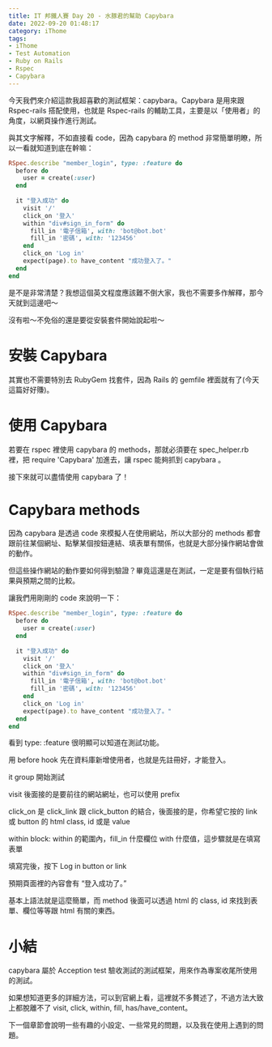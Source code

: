 ```yaml
---
title: IT 邦鐵人賽 Day 20 - 水豚君的幫助 Capybara
date: 2022-09-20 01:48:17
category: iThome
tags: 
- iThome
- Test Automation
- Ruby on Rails
- Rspec
- Capybara
---
```

今天我們來介紹這款我超喜歡的測試框架：capybara。Capybara 是用來跟 Rspec-rails 搭配使用，也就是 Rspec-rails 的輔助工具，主要是以「使用者」的角度，以網頁操作進行測試。

與其文字解釋，不如直接看 code，因為 capybara 的 method 非常簡單明瞭，所以一看就知道到底在幹嘛：

<!--more-->

```ruby
RSpec.describe "member_login", type: :feature do
  before do
    user = create(:user)
  end
 
  it "登入成功" do
    visit '/'
    click_on '登入'
    within "div#sign_in_form" do
      fill_in '電子信箱', with: 'bot@bot.bot'
      fill_in '密碼', with: '123456'
    end
    click_on 'Log in'
    expect(page).to have_content "成功登入了。"
  end
end
```

是不是非常清楚？我想這個英文程度應該難不倒大家，我也不需要多作解釋，那今天就到這邊吧～

沒有啦～不免俗的還是要從安裝套件開始說起啦～


# 安裝 Capybara

其實也不需要特別去 RubyGem 找套件，因為 Rails 的 gemfile 裡面就有了(今天這篇好好賺)。

# 使用 Capybara

若要在 rspec 裡使用 capybara 的 methods，那就必須要在 spec_helper.rb 裡，把 require 'Capybara' 加進去，讓 rspec 能夠抓到 capybara 。

接下來就可以盡情使用 capybara 了！

# Capybara methods

因為 capybara 是透過 code 來模擬人在使用網站，所以大部分的 methods 都會跟前往某個網址、點擊某個按鈕連結、填表單有關係，也就是大部分操作網站會做的動作。

但這些操作網站的動作要如何得到驗證？畢竟這還是在測試，一定是要有個執行結果與預期之間的比較。

讓我們用剛剛的 code 來說明一下：

```ruby
RSpec.describe "member_login", type: :feature do
  before do
    user = create(:user)
  end
 
  it "登入成功" do
    visit '/'
    click_on '登入'
    within "div#sign_in_form" do
      fill_in '電子信箱', with: 'bot@bot.bot'
      fill_in '密碼', with: '123456'
    end
    click_on 'Log in'
    expect(page).to have_content "成功登入了。"
  end
end
```

看到 type: :feature 很明顯可以知道在測試功能。

用 before hook 先在資料庫新增使用者，也就是先註冊好，才能登入。

it group 開始測試

visit 後面接的是要前往的網站網址，也可以使用 prefix

click_on 是 click_link 跟 click_button 的結合，後面接的是，你希望它按的 link 或 
button 的 html class, id 或是 value

within block: within 的範圍內，fill_in 什麼欄位 with 什麼值，這步驟就是在填寫表單

填寫完後，按下 Log in button or link

預期頁面裡的內容會有 “登入成功了。”

基本上語法就是這麼簡單，而 method 後面可以透過 html 的 class, id 來找到表單、欄位等等跟 html 有關的東西。

# 小結

capybara 屬於 Acception test 驗收測試的測試框架，用來作為專案收尾所使用的測試。

如果想知道更多的詳細方法，可以到官網上看，這裡就不多贅述了，不過方法大致上都脫離不了 visit, click, within, fill, has/have_content。


下一個章節會說明一些有趣的小設定、一些常見的問題，以及我在使用上遇到的問題。

